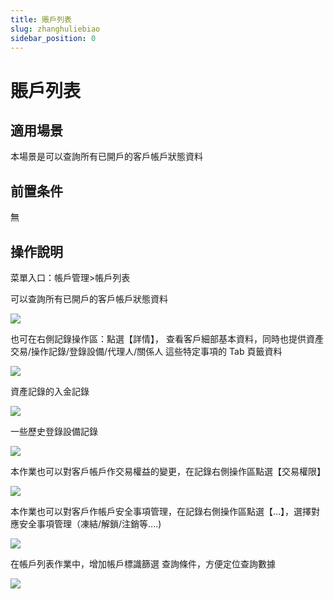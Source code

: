 ```yaml
---
title: 賬戶列表
slug: zhanghuliebiao
sidebar_position: 0
---
```



# 賬戶列表

## 適用場景

本場景是可以查詢所有已開戶的客戶帳戶狀態資料

## 前置条件

無

## 操作說明

菜單入口：帳戶管理&gt;帳戶列表

可以查詢所有已開戶的客戶帳戶狀態資料

<img src="/assets/EFndbc3IBojG0dxlSlDcMa98nwc.png"/>

也可在右側記錄操作區：點選【詳情】， 查看客戶細部基本資料，同時也提供資產交易/操作記錄/登錄設備/代理人/關係人 這些特定事項的 Tab 頁籤資料

<img src="/assets/J72ebMG1joEz5cxZIShcMEm0nlf.png"/>

 資產記錄的入金記錄

<img src="/assets/TjgWbDYMsoWx1txnKcQcQ4fznpf.png"/>

一些歷史登錄設備記錄

<img src="/assets/ZX6qbHn1doizv6xeRFqcXMMGnZe.png"/>

本作業也可以對客戶帳戶作交易權益的變更，在記錄右側操作區點選【交易權限】

<img src="/assets/TGMbbqSbQo3Ob2xNWKwc5wiznDf.png"/>

本作業也可以對客戶作帳戶安全事項管理，在記錄右側操作區點選【...】，選擇對應安全事項管理（凍結/解鎖/注銷等....)

<img src="/assets/UI8mbtImwopH23x4ZURco87Znoh.png"/>

在帳戶列表作業中，增加帳戶標識篩選 查詢條件，方便定位查詢數據

<img src="/assets/DhzzbaAFIozXrzxuyjRcRboGnke.png"/>

